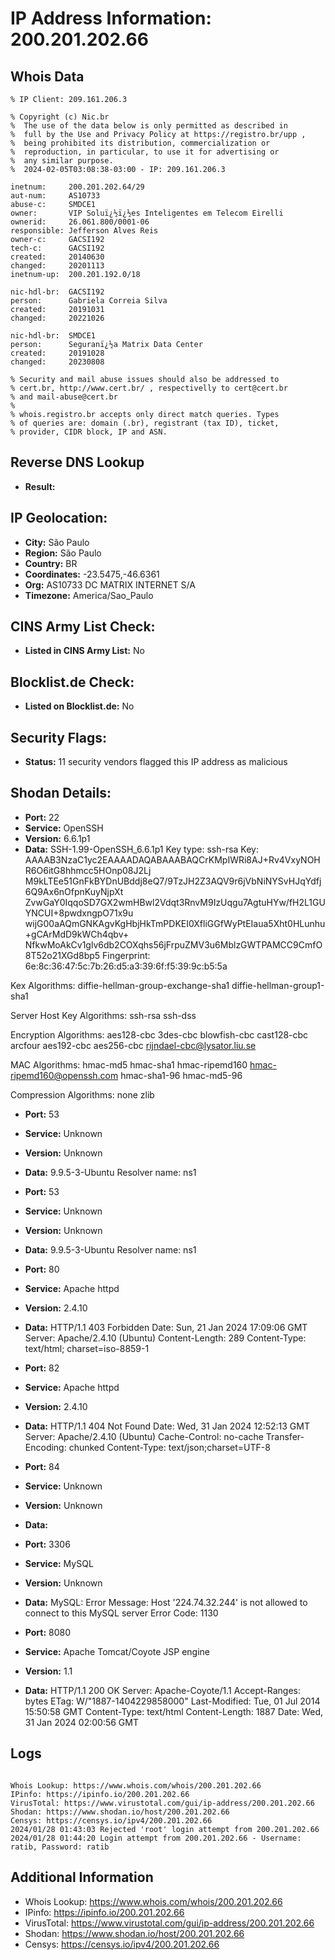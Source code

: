 # IP Address Information: 200.201.202.66

## Whois Data
```
% IP Client: 209.161.206.3
 
% Copyright (c) Nic.br
%  The use of the data below is only permitted as described in
%  full by the Use and Privacy Policy at https://registro.br/upp ,
%  being prohibited its distribution, commercialization or
%  reproduction, in particular, to use it for advertising or
%  any similar purpose.
%  2024-02-05T03:08:38-03:00 - IP: 209.161.206.3

inetnum:     200.201.202.64/29
aut-num:     AS10733
abuse-c:     SMDCE1
owner:       VIP Soluï¿½ï¿½es Inteligentes em Telecom Eirelli
ownerid:     26.061.800/0001-06
responsible: Jefferson Alves Reis
owner-c:     GACSI192
tech-c:      GACSI192
created:     20140630
changed:     20201113
inetnum-up:  200.201.192.0/18

nic-hdl-br:  GACSI192
person:      Gabriela Correia Silva
created:     20191031
changed:     20221026

nic-hdl-br:  SMDCE1
person:      Seguranï¿½a Matrix Data Center
created:     20191028
changed:     20230808

% Security and mail abuse issues should also be addressed to
% cert.br, http://www.cert.br/ , respectivelly to cert@cert.br
% and mail-abuse@cert.br
%
% whois.registro.br accepts only direct match queries. Types
% of queries are: domain (.br), registrant (tax ID), ticket,
% provider, CIDR block, IP and ASN.

```
## Reverse DNS Lookup
- **Result:** 

## IP Geolocation:
- **City:** São Paulo
- **Region:** São Paulo
- **Country:** BR
- **Coordinates:** -23.5475,-46.6361
- **Org:** AS10733 DC MATRIX INTERNET S/A
- **Timezone:** America/Sao_Paulo

## CINS Army List Check:
- **Listed in CINS Army List:** 
No

## Blocklist.de Check:
- **Listed on Blocklist.de:** 
No

## Security Flags:
- **Status:** 11 security vendors flagged this IP address as malicious

## Shodan Details:
- **Port:** 22
- **Service:** OpenSSH
- **Version:** 6.6.1p1
- **Data:** SSH-1.99-OpenSSH_6.6.1p1
Key type: ssh-rsa
Key: AAAAB3NzaC1yc2EAAAADAQABAAABAQCrKMpIWRi8AJ+Rv4VxyNOHR6O6itG8hhmcc5HOnp08J2Lj
M9kLTEe51GnFkBYDnUBddj8eQ7/9TzJH2Z3AQV9r6jVbNiNYSvHJqYdfj6Q9Ax6nOfpnKuyNjpXt
ZvwGaY0IqqoSD7GX2wmHBwl2Vdqt3RnvM9IzUqgu7AgtuHYw/fH2L1GUYNCUI+8pwdxngpO71x9u
wijG00aAQmGNKAgvKgHbjHkTmPDKEI0XfliGGfWyPtEIaua5Xht0HLunhu+gCArMdD9kWCh4qbv+
NfkwMoAkCv1glv6db2COXqhs56jFrpuZMV3u6MblzGWTPAMCC9CmfO8T52o21XGd8bp5
Fingerprint: 6e:8c:36:47:5c:7b:26:d5:a3:39:6f:f5:39:9c:b5:5a

Kex Algorithms:
	diffie-hellman-group-exchange-sha1
	diffie-hellman-group1-sha1

Server Host Key Algorithms:
	ssh-rsa
	ssh-dss

Encryption Algorithms:
	aes128-cbc
	3des-cbc
	blowfish-cbc
	cast128-cbc
	arcfour
	aes192-cbc
	aes256-cbc
	rijndael-cbc@lysator.liu.se

MAC Algorithms:
	hmac-md5
	hmac-sha1
	hmac-ripemd160
	hmac-ripemd160@openssh.com
	hmac-sha1-96
	hmac-md5-96

Compression Algorithms:
	none
	zlib


- **Port:** 53
- **Service:** Unknown
- **Version:** Unknown
- **Data:** 9.9.5-3-Ubuntu
Resolver name: ns1

- **Port:** 53
- **Service:** Unknown
- **Version:** Unknown
- **Data:** 9.9.5-3-Ubuntu
Resolver name: ns1

- **Port:** 80
- **Service:** Apache httpd
- **Version:** 2.4.10
- **Data:** HTTP/1.1 403 Forbidden
Date: Sun, 21 Jan 2024 17:09:06 GMT
Server: Apache/2.4.10 (Ubuntu)
Content-Length: 289
Content-Type: text/html; charset=iso-8859-1



- **Port:** 82
- **Service:** Apache httpd
- **Version:** 2.4.10
- **Data:** HTTP/1.1 404 Not Found
Date: Wed, 31 Jan 2024 12:52:13 GMT
Server: Apache/2.4.10 (Ubuntu)
Cache-Control: no-cache
Transfer-Encoding: chunked
Content-Type: text/json;charset=UTF-8



- **Port:** 84
- **Service:** Unknown
- **Version:** Unknown
- **Data:** 

- **Port:** 3306
- **Service:** MySQL
- **Version:** Unknown
- **Data:** MySQL:
  Error Message: Host '224.74.32.244' is not allowed to connect to this MySQL server
  Error Code: 1130

- **Port:** 8080
- **Service:** Apache Tomcat/Coyote JSP engine
- **Version:** 1.1
- **Data:** HTTP/1.1 200 OK
Server: Apache-Coyote/1.1
Accept-Ranges: bytes
ETag: W/"1887-1404229858000"
Last-Modified: Tue, 01 Jul 2014 15:50:58 GMT
Content-Type: text/html
Content-Length: 1887
Date: Wed, 31 Jan 2024 02:00:56 GMT



## Logs
```

Whois Lookup: https://www.whois.com/whois/200.201.202.66
IPinfo: https://ipinfo.io/200.201.202.66
VirusTotal: https://www.virustotal.com/gui/ip-address/200.201.202.66
Shodan: https://www.shodan.io/host/200.201.202.66
Censys: https://censys.io/ipv4/200.201.202.66
2024/01/28 01:43:03 Rejected 'root' login attempt from 200.201.202.66
2024/01/28 01:44:20 Login attempt from 200.201.202.66 - Username: ratib, Password: ratib

```
## Additional Information
- Whois Lookup: https://www.whois.com/whois/200.201.202.66
- IPinfo: https://ipinfo.io/200.201.202.66
- VirusTotal: https://www.virustotal.com/gui/ip-address/200.201.202.66
- Shodan: https://www.shodan.io/host/200.201.202.66
- Censys: https://censys.io/ipv4/200.201.202.66


